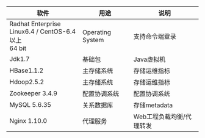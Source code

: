 <table>
  <thead>
    <th>软件</th>
    <th>用途</th>
    <th>说明</th>
  </thead>
  <tbody>
    <tr>
      <td>
        Radhat Enterprise<br>
        Linux6.4 / CentOS-6.4 以上<br>
        64 bit
      </td>
      <td>Operating System</td>
      <td>支持命令端登录</td>
    </tr>
    <tr>
      <td>Jdk1.7</td>
      <td>基础包</td>
      <td>Java虚拟机</td>
    </tr>
    <tr>
      <td>HBase1.1.2</td>
      <td>主存储系统</td>
      <td>存储运维指标</td>
    </tr>
    <tr>
      <td>Hdoop2.5.2</td>
      <td>主存储系统</td>
      <td>存储运维指标</td>
    </tr>
    <tr>
      <td>Zookeeper 3.4.9</td>
      <td>配置协调系统</td>
      <td>配置协调系统</td>
    </tr>
    <tr>
      <td>MySQL 5.6.35</td>
      <td>关系数据库</td>
      <td>存储metadata</td>
    </tr>
    <tr>
      <td>Nginx 1.10.0</td>
      <td>代理服务</td>
      <td>Web工程负载均衡/代理转发</td>
    </tr>
  </tbody>
</table>